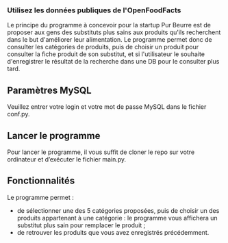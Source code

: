 ### Utilisez les données publiques de l'OpenFoodFacts

Le principe du programme à concevoir pour la startup Pur Beurre est de proposer aux gens des substituts plus sains aux produits qu'ils recherchent dans le but d'améliorer leur alimentation. Le programme permet donc de consulter les catégories de produits, puis de choisir un produit pour consulter la fiche produit de son substitut, et si l'utilisateur le souhaite d'enregistrer le résultat de la recherche dans une DB pour le consulter plus tard.

## Paramètres MySQL
Veuillez entrer votre login et votre mot de passe MySQL dans le fichier conf.py.

## Lancer le programme
Pour lancer le programme, il vous suffit de cloner le repo sur votre ordinateur et d’exécuter le fichier main.py.

## Fonctionnalités
Le programme permet :
- de sélectionner une des 5 catégories proposées, puis de choisir un des produits appartenant à une catégorie : le programme vous affichera un substitut plus sain pour remplacer le produit ;
- de retrouver les produits que vous avez enregistrés précédemment.
